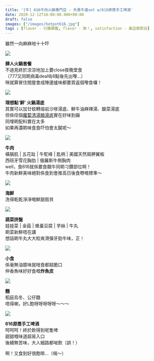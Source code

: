 ```yaml
---
title: '[牛] 616牛肉火鍋專門店 - 外賣牛邊set w/616原漿手工啤酒'
date: 2020-12-12T18:00:00.000+08:00
draft: false
images: ["/images/hotpot616.jpg"]
tags : [flavor - 行膳積腹, flavor - 飲！, satisfaction - 黃店懲罰日]
---
```


雖然一向麻麻地十十吓  

![](/images/hotpot616.jpg)

**肆人火鍋套餐**  
不過見終於涼涼地加上要close夜晚堂食  
（777又同啲病毒deal咗6點後先出嚟...）  
咪就算冒住間屋會成陣邊爐味都要買返個嚟食囉！  

![](/images/hotpot6161.jpg)

**理想點'鮮' 火鍋湯底**  
其實可以加廿蚊轉熔岩沙嗲湯底、鮮牛油麻辣湯、酸菜湯底  
但係佢個[蘿蔔清湯腩湯底](https://hidie.net/beef616/)實在好味到癲  
同埋啲配料實在太多  
如果再濃啲味食食吓怕會太膩呢～  

![](/images/hotpot6162.jpg)

**牛肉**  
橫膈肌 | 五花趾 | 牛駝峰 | 匙柄  | 美國天然肩胛翼板  
西班牙雪花胸肋 | 俄羅斯牛側胸肉  
well，食616就係要食靚牛同啲刁鑽部位啊！  
牛肉新鮮美味絕對係食到會推高日後食嘢嘅標準～  

![](/images/hotpot6163.jpg)

**海鮮**  
洗得乾乾淨淨嘅鮮甜扇貝  

![](/images/hotpot6164.jpg)

**蔬菜拼盤**  
娃娃菜 | 金菇 | 蜂巢豆腐 | 芋絲 | 牛丸  
啲菜新鮮唔在講  
想話啲牛丸大大粒爽滑彈牙勁牛味，正！  

![](/images/hotpot6165.jpg)

**小食**  
係毫無油臆味就咁食都超脆口  
仲香魚味好好食嘅**炸魚皮**  

![](/images/hotpot6166.jpg)

**麵**  
稻庭烏冬、公仔麵  
唔得喇，好L飽呀呀呀呀呀～～～  

![](/images/hotpot6167.jpg)

**616原漿手工啤酒**  
呵呵呵！終於飲得到呢隻啤  
甜甜嘅味道超易入口  
後續無苦味，大人細路都啱飲（誤！）  
  
  
啊！又食到好很飽㖭...（嗝～）  
